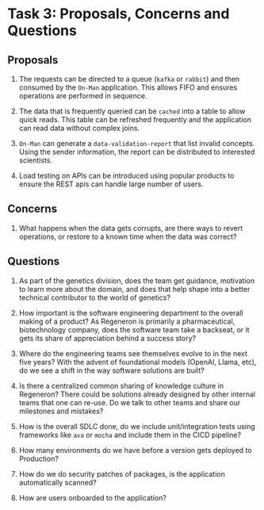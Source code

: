 # Task 3: Proposals, Concerns and Questions

## Proposals

1. The requests can be directed to a queue (`kafka` or `rabbit`) and then consumed by the `On-Man` application. This allows FIFO and ensures operations are performed in sequence.

2. The data that is frequently queried can be `cached` into a table to allow quick reads. This table can be refreshed frequently and the application can read data without complex joins.

3. `On-Man` can generate a `data-validation-report` that list invalid concepts. Using the sender information, the report can be distributed to interested scientists.

4. Load testing on APIs can be introduced using popular products to ensure the REST apis can handle large number of users.

## Concerns

1. What happens when the data gets corrupts, are there ways to revert operations, or restore to a known time when the data was correct?

## Questions

1. As part of the genetics division, does the team get guidance, motivation to learn more about the domain, and does that help shape into a better technical contributor to the world of genetics?

2. How important is the software engineering department to the overall making of a product? As Regeneron is primarily a pharmaceutical, biotechnology company, does the software team take a backseat, or it gets its share of appreciation behind a success story?

3. Where do the engineering teams see themselves evolve to in the next five years? With the advent of foundational models (OpenAI, Llama, etc), do we see a shift in the way software solutions are built? 

4. Is there a centralized common sharing of knowledge culture in Regeneron? There could be solutions already designed by other internal teams that one can re-use. Do we talk to other teams and share our milestones and mistakes?

5. How is the overall SDLC done, do we include unit/integration tests using frameworks like `ava` or `mocha` and include them in the CICD pipeline?

6. How many environments do we have before a version gets deployed to Production?

7. How do we do security patches of packages, is the application automatically scanned?

8. How are users onboarded to the application?
